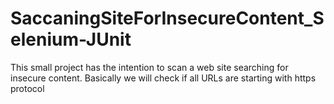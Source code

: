 # SaccaningSiteForInsecureContent_Selenium-JUnit
This small project has the intention to scan a web site searching for insecure content. Basically we will check if all URLs are starting with https protocol
